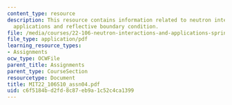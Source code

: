```yaml
---
content_type: resource
description: This resource contains information related to neutron interactions and
  applications and reflective boundary condition.
file: /media/courses/22-106-neutron-interactions-and-applications-spring-2010/c6f5184bd2fd8c87eb9a1c52c4ca1399_MIT22_106S10_assn04.pdf
file_type: application/pdf
learning_resource_types:
- Assignments
ocw_type: OCWFile
parent_title: Assignments
parent_type: CourseSection
resourcetype: Document
title: MIT22_106S10_assn04.pdf
uid: c6f5184b-d2fd-8c87-eb9a-1c52c4ca1399
---
```

